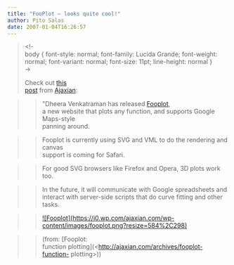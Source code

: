 ```yaml
---
title: "FooPlot – looks quite cool!"
author: Pito Salas
date: 2007-01-04T16:26:57
---
```



>
> <!-  
>  body { font-style: normal; font-family: Lucida Grande; font-weight: normal;
> font-variant: normal; font-size: 11pt; line-height: normal }  
>  ->
>
> Check out [this  
>  post](<http://ajaxian.com/archives/fooplot-function-plotting>) from
> [Ajaxian](<http://ajaxian.com>):
>

>> "Dheera Venkatraman has released [Fooplot](<http://fooplot.com/>),  
>  a new website that plots any function, and supports Google Maps-style  
>  panning around.
>>

>> Fooplot is currently using SVG and VML to do the rendering and canvas  
>  support is coming for Safari.
>>

>> For good SVG browsers like Firefox and Opera, 3D plots work too.

>>

>> In the future, it will communicate with Google spreadsheets and  
>  interact with server-side scripts that do curve fitting and other  
>  tasks.
>>

>> [![Fooplot](https://i0.wp.com/ajaxian.com/wp-
content/images/fooplot.png?resize=584%2C298)  
>  ](<http://fooplot.com/>)
>>

>> (from: [Fooplot:  
>  function plotting](<http://ajaxian.com/archives/fooplot-function-
> plotting>))


